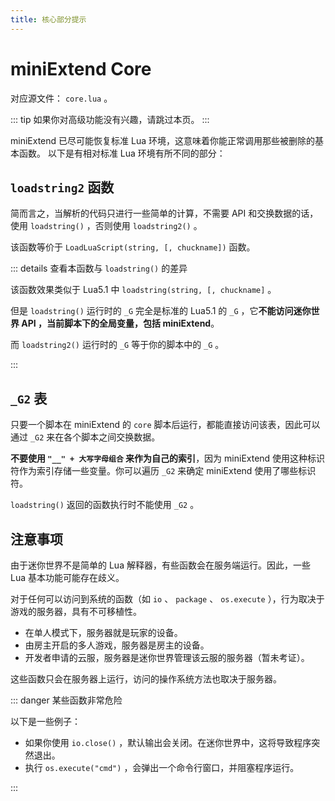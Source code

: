```yaml
---
title: 核心部分提示
---
```




# miniExtend Core

对应源文件： `core.lua` 。

::: tip
如果你对高级功能没有兴趣，请跳过本页。
:::

miniExtend 已尽可能恢复标准 Lua 环境，这意味着你能正常调用那些被删除的基本函数。
以下是有相对标准 Lua 环境有所不同的部分：

## `loadstring2` 函数

简而言之，当解析的代码只进行一些简单的计算，不需要 API 和交换数据的话，使用 `loadstring()` ，否则使用 `loadstring2()` 。

该函数等价于 `LoadLuaScript(string, [, chuckname])` 函数。

::: details 查看本函数与 `loadstring()` 的差异

该函数效果类似于 Lua5.1 中 `loadstring(string, [, chuckname]` 。

但是 `loadstring()` 运行时的 `_G` 完全是标准的 Lua5.1 的 `_G` ，它**不能访问迷你世界 API ，当前脚本下的全局变量，包括 miniExtend**。

而 `loadstring2()` 运行时的 `_G` 等于你的脚本中的 `_G` 。

:::

## `_G2` 表

只要一个脚本在 miniExtend 的 `core` 脚本后运行，都能直接访问该表，因此可以通过 `_G2` 来在各个脚本之间交换数据。

**不要使用 `"__" + 大写字母组合` 来作为自己的索引**，因为 miniExtend 使用这种标识符作为索引存储一些变量。你可以遍历 `_G2` 来确定 miniExtend 使用了哪些标识符。

`loadstring()` 返回的函数执行时不能使用 `_G2` 。

## 注意事项

由于迷你世界不是简单的 Lua 解释器，有些函数会在服务端运行。因此，一些 Lua 基本功能可能存在歧义。

对于任何可以访问到系统的函数（如 `io` 、 `package` 、 `os.execute` ），行为取决于游戏的服务器，具有不可移植性。 
 
- 在单人模式下，服务器就是玩家的设备。
- 由房主开启的多人游戏，服务器是房主的设备。
- 开发者申请的云服，服务器是迷你世界管理该云服的服务器（暂未考证）。

这些函数只会在服务器上运行，访问的操作系统方法也取决于服务器。

::: danger 某些函数非常危险

以下是一些例子：

- 如果你使用 `io.close()` ，默认输出会关闭。在迷你世界中，这将导致<span title="这似乎会使游戏保存，再次打开地图仍是玩法模式，然后继续关闭……所以请使用编辑模式打开">程序突然退出</span>。
- 执行 `os.execute("cmd")` ，会弹出一个命令行窗口，并阻塞程序运行。

:::